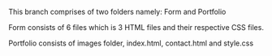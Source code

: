 This branch comprises of two folders namely: Form and Portfolio

Form consists of 6 files which is 3 HTML files and their respective CSS files.

Portfolio consists of images folder, index.html, contact.html and style.css
